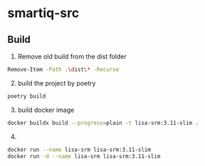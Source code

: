 # smartiq-src


## Build
1. Remove old build from the dist folder
```bash
Remove-Item -Path .\dist\* -Recurse
```
2. build the project by poetry
```bash
poetry build 
```
3. build docker image
```bash
docker buildx build --progress=plain -t lisa-srm:3.11-slim .
```
4. 
```bash
docker run --name lisa-srm lisa-srm:3.11-slim
docker run -d --name lisa-srm lisa-srm:3.11-slim
```